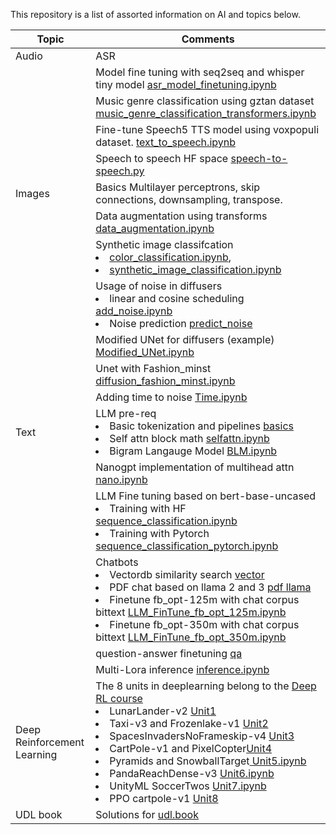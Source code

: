 This repository is a list of assorted information on AI and topics below.

|Topic|Comments|
|-|-|
|Audio|ASR|Basic voice dataset handling and visualization ( MEL spectrogram) Standard HF pipeline to <ul><li>load the fb-voxpopuli dataset to extract data sample and do asr.<li>ASR and text-speech basic examples</ul><p>[basics](./audio/basics/)|
||Model fine tuning with seq2seq and whisper tiny model [asr_model_finetuning.ipynb](./audio/asr_model_finetuning.ipynb)|
||Music genre classification using gztan dataset [music_genre_classification_transformers.ipynb](./audio/music_genre_classification_transformers.ipynb)|
||Fine-tune Speech5 TTS model using voxpopuli dataset. [text_to_speech.ipynb](./audio/text_to_speech.ipynb)|
||Speech to speech HF space [speech-to-speech.py](./audio/speech-to-speech.py) 
|Images|Basics Multilayer perceptrons, skip connections, downsampling, transpose.|
||Data augmentation using transforms [data_augmentation.ipynb](./images/data_augmentation.ipynb)|
||Synthetic image classifcation <li>[color_classification.ipynb](./images/color_classification.ipynb), <li>[synthetic_image_classification.ipynb](./images/synthetic_image_classification.ipynb)|
||Usage of noise in diffusers <li>linear and cosine scheduling [add_noise.ipynb](./images/Noise%20Samples/add_noise.ipynb) <li> Noise prediction [predict_noise](./images/minst/PredictNoise.ipynb)|
||Modified UNet for diffusers (example) [Modified_UNet.ipynb](./images/minst/Modified_UNet.ipynb)|
||Unet with Fashion_minst [diffusion_fashion_minst.ipynb](./images/minst/diffusion_fashion_minst.ipynb)|
||Adding time to noise  [Time.ipynb](./images/minst/Time+Noise+UNet.ipynb)|
|Text|LLM pre-req <li>Basic tokenization and pipelines [basics](./text/nlp-hf/)<li> Self attn block math [selfattn.ipynb](./text/decoder_only/self-attn-maths.ipynb)<li>Bigram Langauge Model [BLM.ipynb](./text/decoder_only/bigram_language_model.ipynb)|
||Nanogpt implementation of multihead attn [nano.ipynb](./text/decoder_only/nano_gpt.ipynb)|
||LLM Fine tuning based on bert-base-uncased <li> Training with HF  [sequence_classification.ipynb](./text/fine-tuning-llm/sequence_classification.ipynb)<li>Training with Pytorch [sequence_classification_pytorch.ipynb](./text/fine-tuning-llm/sequence_classification_pytorch.ipynb)|
||Chatbots <li> Vectordb similarity search [vector](./text/langchain/vectordb/)<li>PDF chat based on llama 2 and 3 [pdf llama](./text/langchain/pdf_chat-llama/)<li> Finetune fb_opt-125m with chat corpus bittext [LLM_FinTune_fb_opt_125m.ipynb](./text/langchain/LLM_FineTuning.ipynb)<li> Finetune fb_opt-350m with chat corpus bittext [LLM_FinTune_fb_opt_350m.ipynb](./text/langchain/LLM_FineTuning_fb_opt_350mn.ipynb)|
||question-answer finetuning [qa](./text/fine-tuning-llm/question_answering/)|
||Multi-Lora inference [inference.ipynb](./text/inference/llm_serving.ipynb)|
|Deep Reinforcement Learning|The 8 units in deeplearning belong to the [Deep RL course](https://huggingface.co/learn/deep-rl-course/en/unit0/introduction)<li>LunarLander-v2 [Unit1](./deep-rl/Unit1/)<li>Taxi-v3 and Frozenlake-v1 [Unit2](./deep-rl/Unit2/)<li>SpacesInvadersNoFrameskip-v4 [Unit3](./deep-rl/Unit3/)<li>CartPole-v1 and PixelCopter[Unit4](./deep-rl/Unit4/)<li>Pyramids and SnowballTarget[ Unit5.ipynb](./deep-rl/Unit5.ipynb)  <li>PandaReachDense-v3 [Unit6.ipynb](./deep-rl/Unit6.ipynb) <li>UnityML SoccerTwos [Unit7.ipynb](./deep-rl/Unit7.ipynb) <li> PPO cartpole-v1 [Unit8](./deep-rl/Unit8/)|
|UDL book|Solutions for [udl.book](https://github.com/udlbook/udlbook/tree/main/Notebooks)|